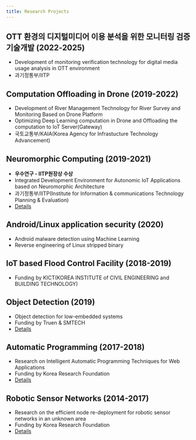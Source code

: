```yaml
---
title: Research Projects
---
```


## OTT 환경의 디지털미디어 이용 분석을 위한 모니터링 검증 기술개발 (2022-2025)
- Development of monitoring verification technology for digital media usage analysis in OTT environment
- 과기정통부/IITP

## Computation Offloading in Drone (2019-2022)
- Development of River Management Technology for River Survey and Monitoring Based on Drone Platform
- Optimizing Deep Learning computation in Drone and Offloading the computation to IoT Server(Gateway) 
- 국토교통부/KAIA(Korea Agency for Infrastucture Technology Advancement)

## Neuromorphic Computing (2019-2021)
- **우수연구 - IITP원장상 수상**
- Integrated Development Environment for Autonomic IoT Applications based on Neuromorphic Architecture
- 과기정통부/IITP(Institute for Information & communications Technology Planning & Evaluation)
- [Details](https://neurom-iot.github.io/)

## Android/Linux application security (2020)
- Android malware detection using Machine Learning
- Reverse engineering of Linux stripped binary

## IoT based Flood Control Facility (2018-2019)
- Funding by KICT(KOREA INSTITUTE of CIVIL ENGINEERING and BUILDING TECHNOLOGY)

## Object Detection (2019)
- Object detection for low-embedded systems
- Funding by Truen & SMTECH
- [Details](/projects/project-truen.html)

## Automatic Programming (2017-2018)
- Research on Intelligent Automatic Programming Techniques for Web Applications 
- Funding by Korea Research Foundation
- [Details](/projects/project-autoprogramming.html)

## Robotic Sensor Networks (2014-2017)
- Research on the efficient node re-deployment for robotic sensor networks in an unknown area
- Funding by Korea Research Foundation
- [Details](/projects/project-rwsn.html)
